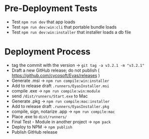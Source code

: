 # Pre-Deployment Tests

- Test `npm run dev` that app loads
- Test `npm run dev:win:cli` that portable bundle loads
- Test `npm run dev:win:installer` that installer loads a db file

# Deployment Process

- tag the commit with the version -> `git tag -a v3.2.1 -m "v3.2.1"`
- Draft a new GitHub release; do not publish ( https://github.com/cycosoft/Eyas/releases )
- Generate .msi -> `npm run compile:win:installer`
- Add to release draft `.runners/EyasInstaller.msi`
- compile .exe -> `npm run compile:win:module`
- send `/dist/runners/Start.exe` to Mac
- Generate .pkg -> `npm run compile:mac:installer`
- Add to release draft `.runners/EyasInstaller.pkg`
- compile, sign, notarize .app -> `npm run compile:mac`
- Place .exe to `dist/runners/`
- Final Test - Module in another project -> `npm pack`
- Deploy to NPM -> `npm publish`
- Publish GitHub release
